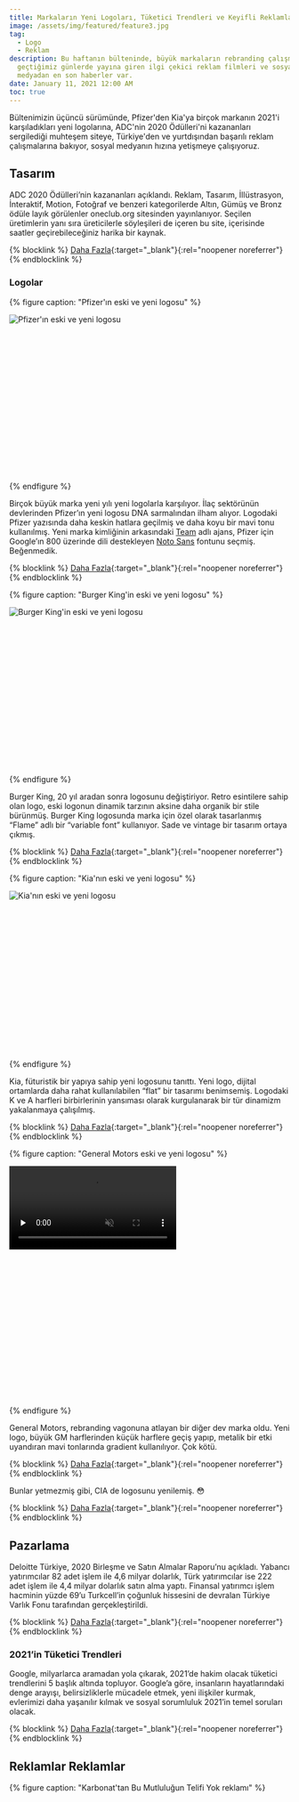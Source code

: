 ```yaml
---
title: Markaların Yeni Logoları, Tüketici Trendleri ve Keyifli Reklamlar
image: /assets/img/featured/feature3.jpg
tag:
  - Logo
  - Reklam
description: Bu haftanın bülteninde, büyük markaların rebranding çalışmaları,
  geçtiğimiz günlerde yayına giren ilgi çekici reklam filmleri ve sosyal
  medyadan en son haberler var.
date: January 11, 2021 12:00 AM
toc: true
---
```


Bültenimizin üçüncü sürümünde, Pfizer'den Kia'ya birçok markanın 2021'i karşıladıkları yeni logolarına, ADC'nin 2020 Ödülleri'ni kazananları sergilediği muhteşem siteye, Türkiye'den ve yurtdışından başarılı reklam çalışmalarına bakıyor, sosyal medyanın hızına yetişmeye çalışıyoruz.


## Tasarım

ADC 2020 Ödülleri’nin kazananları açıklandı. Reklam, Tasarım, İllüstrasyon, İnteraktif, Motion, Fotoğraf ve benzeri kategorilerde Altın, Gümüş ve Bronz ödüle layık görülenler oneclub.org sitesinden yayınlanıyor. Seçilen üretimlerin yanı sıra üreticilerle söyleşileri de içeren bu site, içerisinde saatler geçirebileceğiniz harika bir kaynak.

{% blocklink %}
[Daha Fazla](https://www.oneclub.org/adcawards/showcase/){:target="_blank"}{:rel="noopener noreferrer"}
{% endblocklink %}

### Logolar

{% figure caption: "Pfizer'ın eski ve yeni logosu" %}
<div class="ratio-box" style="padding-bottom: 56.25%">
<img alt="Pfizer'ın eski ve yeni logosu" class="lazyload" data-src="/assets/img/content/pfizer-logo.jpg">
</div>
{% endfigure %}

Birçok büyük marka yeni yılı yeni logolarla karşılıyor. İlaç sektörünün devlerinden Pfizer’ın yeni logosu DNA sarmalından ilham alıyor. Logodaki Pfizer yazısında daha keskin hatlara geçilmiş ve daha koyu bir mavi tonu kullanılmış. Yeni marka kimliğinin arkasındaki [Team](https://team.design/work/pfizer "Team Ajans") adlı ajans, Pfizer için Google’ın 800 üzerinde dili destekleyen [Noto Sans](https://fonts.google.com/specimen/Noto+Sans "Noto Sans font") fontunu seçmiş. Beğenmedik.

{% blocklink %}
[Daha Fazla](https://www.youtube.com/watch?time_continue=27&v=SgOov-JZLFM&feature=emb_logo){:target="_blank"}{:rel="noopener noreferrer"}
{% endblocklink %}

{% figure caption: "Burger King'in eski ve yeni logosu" %}
<div class="ratio-box" style="padding-bottom: 56.25%">
<img alt="Burger King'in eski ve yeni logosu" class="lazyload" data-src="/assets/img/content/burger-king-logo.jpg">
</div>
{% endfigure %}

Burger King, 20 yıl aradan sonra logosunu değiştiriyor. Retro esintilere sahip olan logo, eski logonun dinamik tarzının aksine daha organik bir stile bürünmüş. Burger King logosunda marka için özel olarak tasarlanmış “Flame” adlı bir “variable font” kullanıyor. Sade ve vintage bir tasarım ortaya çıkmış.

{% blocklink %}
[Daha Fazla](https://wersm.com/burger-king-rolls-out-its-first-major-redesign-in-20-years/){:target="_blank"}{:rel="noopener noreferrer"}
{% endblocklink %}

{% figure caption: "Kia'nın eski ve yeni logosu" %}
<div class="ratio-box" style="padding-bottom: 56.875%">
<img alt="Kia'nın eski ve yeni logosu" class="lazyload" data-src="/assets/img/content/kia-logo.jpg">
</div>
{% endfigure %}

Kia, füturistik bir yapıya sahip yeni logosunu tanıttı. Yeni logo, dijital ortamlarda daha rahat kullanılabilen “flat” bir tasarımı benimsemiş. Logodaki K ve A harfleri birbirlerinin yansıması olarak kurgulanarak bir tür dinamizm yakalanmaya çalışılmış.

{% blocklink %}
[Daha Fazla](https://www.creativereview.co.uk/kia-logo-branding/){:target="_blank"}{:rel="noopener noreferrer"}
{% endblocklink %}

{% figure caption: "General Motors eski ve yeni logosu" %}
<div class="ratio-box" style="padding-bottom: 55.7411273%;">
 <video
	class="lazyload"
	preload="none"
	muted=""
    loop=""
	data-autoplay=""
	data-poster="/assets/img/content/gm-logo-poster.jpg"
	src="/assets/img/content/gm-logo-video.mp4">
</video>
</div>
{% endfigure %}

General Motors, rebranding vagonuna atlayan bir diğer dev marka oldu. Yeni logo, büyük GM harflerinden küçük harflere geçiş yapıp, metalik bir etki uyandıran mavi tonlarında gradient kullanılıyor. Çok kötü.

{% blocklink %}
[Daha Fazla](https://www.fastcompany.com/90592672/general-motors-new-logo-is-the-biggest-branding-fail-of-2021-so-far?){:target="_blank"}{:rel="noopener noreferrer"}
{% endblocklink %}

Bunlar yetmezmiş gibi, CIA de logosunu yenilemiş. 😳

{% blocklink %}
[Daha Fazla](https://bigumigu.com/haber/cia-logosunu-ve-internet-sitesini-yeniledi/){:target="_blank"}{:rel="noopener noreferrer"}
{% endblocklink %}

## Pazarlama

Deloitte Türkiye, 2020 Birleşme ve Satın Almalar Raporu’nu açıkladı. Yabancı yatırımcılar 82 adet işlem ile 4,6 milyar dolarlık, Türk yatırımcılar ise 222 adet işlem ile 4,4 milyar dolarlık satın alma yaptı. Finansal yatırımcı işlem hacminin yüzde 69’u Turkcell’in çoğunluk hissesini de devralan Türkiye Varlık Fonu tarafından gerçekleştirildi.

{% blocklink %}
[Daha Fazla](https://www.aa.com.tr/tr/sirkethaberleri/finans/deloitte-turkiye-2020-yili-birlesme-ve-satin-almalar-raporunu-acikladi/661941){:target="_blank"}{:rel="noopener noreferrer"}
{% endblocklink %}

### 2021’in Tüketici Trendleri

Google, milyarlarca aramadan yola çıkarak, 2021’de hakim olacak tüketici trendlerini 5 başlık altında topluyor. Google’a göre, insanların hayatlarındaki denge arayışı, belirsizliklerle mücadele etmek, yeni ilişkiler kurmak, evlerimizi daha yaşanılır kılmak ve sosyal sorumluluk 2021’in temel soruları olacak.

{% blocklink %}
[Daha Fazla](https://docs.google.com/presentation/d/1UY4XJ4Xnz0-zWbwPt1Dqngf2jdV8CVYimuQK1KIueS4/edit#slide=id.gaf2b398ad7_0_72){:target="_blank"}{:rel="noopener noreferrer"}
{% endblocklink %}

## Reklamlar Reklamlar

{% figure caption: "Karbonat'tan Bu Mutluluğun Telifi Yok reklamı" %}
<div class="ratio-box" style="padding-bottom: 56.2034739%">
<iframe class="lazyload" width="806" height="453" data-src="https://www.youtube.com/embed/kWRLKKn8XIk" frameborder="0" allow="accelerometer; autoplay; clipboard-write; encrypted-media; gyroscope; picture-in-picture" allowfullscreen>
</iframe>
</div>
{% endfigure %}

Karbonat Reklam Ajansı’nın Shutterstock için ürettiği reklam filmi, “Bu Mutluluğun Telifi Yok” sloganıyla yayına girdi. Eğlenceli, başarılı.

{% blocklink %}
[Daha Fazla](https://www.campaigntr.com/shutterstock-bu-mutlulugun-telifi-yok-diyor/){:target="_blank"}{:rel="noopener noreferrer"}
{% endblocklink %}

İkinci el otomobil alışveriş firması ikinciyeni #şaşırmadık sloganıyla bir reklam filmi çevirmiş.
 
{% blocklink %}
[Daha Fazla](https://www.youtube.com/watch?v=t8T0LMlq3_0&feature=emb_title){:target="_blank"}{:rel="noopener noreferrer"}
{% endblocklink %}

Mads Mikkelsen’ın boy gösterdiği eğlenceli bir Carlsberg reklamı.

{% blocklink %}
[Daha Fazla](https://www.youtube.com/watch?v=q69PULHs_-M){:target="_blank"}{:rel="noopener noreferrer"}
{% endblocklink %}

{% figure caption: "IKEA: Fortune Favours the Frugal" %}
<div class="ratio-box" style="padding-bottom: 56.25%">
<iframe class="lazyload" width="800" height="450" data-src="https://www.youtube.com/embed/JPb4n8GdxKM" frameborder="0" allow="accelerometer; autoplay; clipboard-write; encrypted-media; gyroscope; picture-in-picture" allowfullscreen></iframe>
</div>
{% endfigure %}

IKEA’nın geri dönüşümün önemine ve IKEA ürünlerinin bundaki rolüne vurgu yaptığı reklamı.

{% blocklink %}
[Daha Fazla](https://www.youtube.com/watch?v=JPb4n8GdxKM&feature=emb_title){:target="_blank"}{:rel="noopener noreferrer"}
{% endblocklink %}

## Sosyal Medya

{% figure caption: "We Are Social'ın 2021 Öngörüleri Raporu" %}
<div class="ratio-box" style="padding-bottom: 56.232023%">
<img alt="We Are Social Raporu" class="lazyload" data-src="/assets/img/content/we-are-social-rapor.jpg">
</div>
{% endfigure %}

We Are Social, 2021’ye dair öngörülerini rapor halinde yayınladı. Rapor, insanlar arasında dayanışma ve gündelik sorunlara pratik çözümler bulma arayışının güçleneceğini söylüyor. Takipçilerin influencerlarla olan iletişiminde güven faktörü daha ön plana çıkacak.

{% blocklink %}
[Daha Fazla](https://wearesocial.com/uk/thinkforward-2021){:target="_blank"}{:rel="noopener noreferrer"}
{% endblocklink %}

Twitter, Business blogunda “marka sesini” bulmaya yardımcı olacak bazı tüyolar paylaşıyor: Kısa, net ve sohbete dönük bir dili tavsiye ediyor. Ayrıca markaların kendi seslerini bulmalarına yardımcı olacak bir [worksheet](https://cdn.cms-twdigitalassets.com/content/dam/business-twitter/resources/downloadables/worksheet-finding-twitter-voice_EN.pdf "Twitter voice worksheet") de paylaşmışlar. 

{% blocklink %}
[Daha Fazla](https://business.twitter.com/en/blog/nail-down-brand-tone-voice.html){:target="_blank"}{:rel="noopener noreferrer"}
{% endblocklink %}

{% figure caption: "YouTube: 2021 İçin En İyi İçerik Üretici İpuçları" %}
<div class="ratio-box" style="padding-bottom: 56.25%">
<iframe class="lazyload" width="800" height="450" data-src="https://www.youtube.com/embed/ZW4jeAtQszI" frameborder="0" allow="accelerometer; autoplay; clipboard-write; encrypted-media; gyroscope; picture-in-picture" allowfullscreen></iframe>
</div>
{% endfigure %}

YouTube, başarılı YouTuberlardan tavsiyeleri içeren bir video yayınladı. Genelde tavsiyeler, sistematik bir şekilde içerik üretilmesi, takipçilerle etkileşim içerisinde olunması ve tutarlı bir formatın takip edilmesi yönünde.

{% blocklink %}
[Daha Fazla](https://www.youtube.com/watch?v=ZW4jeAtQszI&feature=emb_title){:target="_blank"}{:rel="noopener noreferrer"}
{% endblocklink %}

Sosyal ağların 2020 yılını kısaca değerlendiren ve hap niteliğinde kullanışlı bilgiler veren bir blog yazısı için aşağıdaki linki tıklayın. Bu yazıdan 2020’de Instagram’ın günlük kullanıcı sayısındaki en büyük artışın (yüzde 86’lık bir artış ile) 55 yaş üzerindeki nüfusta gerçekleştiğini öğreniyoruz.

{% blocklink %}
[Daha Fazla](https://www.mintel.com/blog/media-and-advertising-market-news/2020-social-media-year-in-review-part-1-platform-overview){:target="_blank"}{:rel="noopener noreferrer"}
{% endblocklink %}

Hootsuite, Instagram Guides’ı kullanmak için 10 farklı yöntem tanıtıyor. Seyahat rehberi konusunda Avustralya ve Quebec’in turizm hesaplarını örnek vermişler.

{% blocklink %}
[Daha Fazla](https://blog.hootsuite.com/instagram-guides/){:target="_blank"}{:rel="noopener noreferrer"}
{% endblocklink %}

Boomsocial, Twitter, Facebook ve Instagram’da en başarılı markaların sektörlere göre sıralamasını yapıyor. Bu algoritmanın nasıl çalıştığı ve sıralamanın nasıl belirlendiği çok net anlatılmamış.

{% blocklink %}
[Daha Fazla](https://www.boomsocial.com/Social-Brands/2021/Ocak/Instagram){:target="_blank"}{:rel="noopener noreferrer"}
{% endblocklink %}

Ücretsiz görsel kaynağı [Unsplash](https://unsplash.com), resimle arama yapma özelliğini getirdi. Artık arama çubuğunun yanındaki ikona tıklayarak fotoğraf yükleyebiliyor ve benzer fotoğrafları bulabiliyorsunuz.

{% blocklink %}
[Daha Fazla](https://abduzeedo.com/unsplash-introduces-visual-search-way-find-images?){:target="_blank"}{:rel="noopener noreferrer"}
{% endblocklink %}

Facebook, Sayfalarda yeniliğe gidiyor. Yeni format, sayfa beğenilerini kaldırarak sayfaların takip edilmesini ön plana çıkarıyor. Ayrıca, kişisel hesaplardaki haber kaynağı (News Feed) artık Sayfalar için de kullanıma açılacak.

{% blocklink %}
[Daha Fazla](https://about.fb.com/news/2021/01/introducing-the-new-page-experience/){:target="_blank"}{:rel="noopener noreferrer"}
{% endblocklink %}

TikTok, Türkiye’de yerel temsilcilik açacağını duyurdu.

{% blocklink %}
[Daha Fazla](https://newsroom.tiktok.com/tr-tr/an-update-on-tiktok-in-turkey-tr){:target="_blank"}{:rel="noopener noreferrer"}
{% endblocklink %}

### Haftanın İçerik Üreticisi

{% figure caption: "ŞOKOPOP Instagram hesabından bir görsel" %}
<div class="ratio-box" style="padding-bottom: 95.4101562%">
<img alt="Erol Büyükburç afiş" class="lazyload" data-src="/assets/img/content/sokopop-insta.jpg">
</div>
{% endfigure %}

Halen takip etmeyenler için, magazin geçmişimizin en nadide anılarını biriktiren ŞOKOPOP’u şiddetle öneririz.

{% blocklink %}
[Daha Fazla](https://www.instagram.com/sok_o_pop/){:target="_blank"}{:rel="noopener noreferrer"}
{% endblocklink %}

## Turizm

{% figure caption: "Conde Nast Traveler 1-in-10 Projesi" %}
<div class="ratio-box" style="padding-bottom: 56.25%">
<img alt="Conde Nast 1-in-10" class="lazyload" data-src="/assets/img/content/conde-nast-one-ten.jpg">
</div>
{% endfigure %}

Conde Nast Traveler, 1-in-10 adlı yeni projesine start verdi. Dünya’daki her 10 kişiden birinin turizmle ilgili bir mesleğe sahip olduğunu söyleyen CN Traveler, bu projesinde lokasyonları yerel insanların gözünden, “insan hikayelerini” öne çıkararak anlatıyor. Güzel iş.

{% blocklink %}
[Daha Fazla](https://www.cntraveler.com/1-in-10){:target="_blank"}{:rel="noopener noreferrer"}
{% endblocklink %}

Okuduğunuz için teşekkürler. Haftaya görüşürüz! 🎉